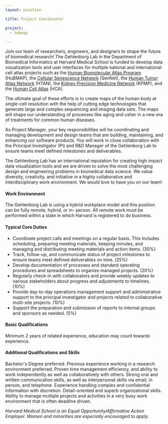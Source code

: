```yaml
---
layout: position

title: Project Coordinator

project:
  - hubmap

---
```


Join our team of researchers, engineers, and designers to shape the future of biomedical research! The Gehlenborg Lab in the Department of Biomedical Informatics at Harvard Medical School is funded to develop data visualization tools and user interfaces for multiple national and international cell atlas projects such as the [Human Biomolecular Atlas Program](https://hubmapconsortium.org) (HuBMAP), the [Cellular Senescence Network](https://sennetconsortium.org/) (SenNet), the [Human Tumor Atlas Network](https://humantumoratlas.org/) (HTAN), the [Kidney Precision Medicine Network](https://www.kpmp.org/) (KPMP), and the [Human Cell Atlas](https://www.humancellatlas.org/) (HCA).

The ultimate goal of these efforts is to create maps of the human body at single-cell resolution with the help of cutting edge technologies that generate large and complex sequencing and imaging data sets. The maps will shape our understanding of processes like aging and usher in a new era of treatments for common human diseases.

As Project Manager, your key responsibilities will be coordinating and managing development and design teams that are building, maintaining, and enhancing our software products. You will work in close collaboration with the Principal Investigator (PI) and R&D Manager of the Gehlenborg Lab to ensure teams meet defined milestones and deliverables.		

The Gehlenborg Lab has an international reputation for creating high impact data visualization tools and we are driven to solve the most challenging design and engineering problems in biomedical data science. We value diversity, creativity, and initiative in a highly collaborative and interdisciplinary work environment. We would love to have you on our team!								

#### Work Environment
The Gehlenborg Lab is using a hybrid workplace model and this position can be fully remote, hybrid, or in- person. All remote work must be performed within a state in which Harvard is registered to do business.

#### Typical Core Duties
- Coordinate project calls and meetings on a regular basis. This includes scheduling, preparing meeting materials, keeping minutes, and managing and distributing meeting materials and action items. (30%)
- Track, follow-up, and communicate status of project milestones to ensure teams meet defined deliverables on time. (25%)
- Develop documentation of processes and standard operating procedures and spreadsheets to organize managed projects. (20%)
- Regularly check-in with collaborators and provide weekly updates to various stakeholders about progress and adjustments to timelines. (10%)
- Provide day-to-day operations management support and administrative support to the principal investigator and projects related to collaborative multi-site projects. (10%)	
- Support the preparation and submission of reports to internal groups and sponsors as needed. (5%)


#### Basic Qualifications
Minimum 2 years of related experience, education may count towards experience.

#### Additional Qualifications and Skills
Bachelor's Degree preferred. Previous experience working in a research environment preferred. Proven time management efficiency, and ability to work independently as well as collaboratively with others. Strong oral and written communication skills, as well as interpersonal skills via email, in person, and telephone. Experience handling complex and confidential information with discretion. Detail-oriented and superb organizational skills. Ability to manage multiple projects and activities in a very busy work environment that is often deadline driven. 


*Harvard Medical School is an Equal Opportunity/Affirmative Action Employer. Women and minorities are especially encouraged to apply.*